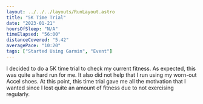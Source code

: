 ```yaml
---
layout: ../../../layouts/RunLayout.astro
title: "5K Time Trial"
date: "2023-01-21"
hoursOfSleep: "N/A"
timeElapsed: "56:00"
distanceCovered: "5.42"
averagePace: "10:20"
tags: ["Started Using Garmin", "Event"]
---
```


I decided to do a 5K time trial to check my current fitness. As expected, this was quite a hard run for me. It also did not help that I run using my worn-out Accel shoes. At this point, this time trial gave me all the motivation that I wanted since I lost quite an amount of fitness due to not exercising regularly.
